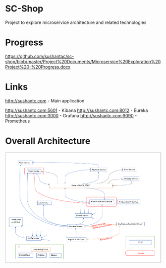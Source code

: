 # SC-Shop

Project to explore microservice architecture and related technologies

# Progress

https://github.com/sushantac/sc-shop/blob/master/Project%20Documents/Microservice%20Exploration%20Project%20-%20Progress.docx

# Links

http://sushantc.com         - Main application

http://sushantc.com:5601    - Kibana
http://sushantc.com:8012    - Eureka  
http://sushantc.com:3000    - Grafana
http://sushantc.com:9090    - Prometheus

# Overall Architecture
![Services](https://github.com/sushantac/sc-shop/blob/master/Project%20Documents/Microservices-connection-diagram.png)
